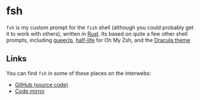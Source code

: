 # fsh

`fsh` is my custom prompt for the `fish` shell (although you could probably get it to work with others), written in [Rust](https://rust-lang.org/). Its based on quite a few other shell prompts, including [queer/p](https://github.com/queer/p), [half-life](https://github.com/ohmyzsh/ohmyzsh/blob/master/themes/half-life.zsh-theme) for Oh My Zsh, and the [Dracula theme](https://draculatheme.com/)

## Links

You can find `fsh` in some of these places on the interwebs:
- [GitHub (source code)](github://ashhhleyyy/fsh)
- [Code mirror](https://code.ashhhleyyy.dev/fsh)
